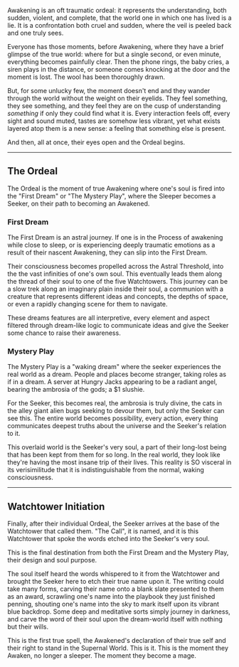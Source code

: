 Awakening is an oft traumatic ordeal: it represents the understanding, both sudden, violent, and complete, that the world one in which one has lived is a lie. It is a confrontation both cruel and sudden, where the veil is peeled back and one truly sees.

Everyone has those moments, before Awakening, where they have a brief glimpse of the true world: where for but a single second, or even minute, everything becomes painfully clear. Then the phone rings, the baby cries, a siren plays in the distance, or someone comes knocking at the door and the moment is lost. The wool has been thoroughly drawn.

But, for some unlucky few, the moment doesn't end and they wander through the world without the weight on their eyelids. They feel something, they see something, and they feel they are on the cusp of understanding *something* if only they could find what it is.
Every interaction feels off, every sight and sound muted, tastes are somehow less vibrant, yet what exists layered atop them is a new sense: a feeling that something else is present.

And then, all at once, their eyes open and the Ordeal begins.

---
## The Ordeal
The Ordeal is the moment of true Awakening where one's soul is fired into the "First Dream" or "The Mystery Play", where the Sleeper becomes a Seeker, on their path to becoming an Awakened.

### First Dream
The First Dream is an astral journey. If one is in the Process of awakening while close to sleep, or is experiencing deeply traumatic emotions as a result of their nascent Awakening, they can slip into the First Dream.

Their consciousness becomes propelled across the Astral Threshold, into the the vast infinities of one's own soul. This eventually leads them along the thread of their soul to one of the five Watchtowers. This journey can be a slow trek along an imaginary plain inside their soul, a communion with a creature that represents different ideas and concepts, the depths of space, or even a rapidly changing scene for them to navigate.

These dreams features are all interpretive, every element and aspect filtered through dream-like logic to communicate ideas and give the Seeker some chance to raise their awareness.

### Mystery Play
The Mystery Play is a "waking dream" where the seeker experiences the real world as a dream. People and places become stranger, taking roles as if in a dream. A server at Hungry Jacks appearing to be a radiant angel, bearing the ambrosia of the gods; a $1 slushie.

For the Seeker, this becomes real, the ambrosia is truly divine, the cats in the alley giant alien bugs seeking to devour them, but only the Seeker can see this. The entire world becomes possibility, every action, every thing communicates deepest truths about the universe and the Seeker's relation to it.

This overlaid world is the Seeker's very soul, a part of their long-lost being that has been kept from them for so long. In the real world, they look like they're having the most insane trip of their lives. This reality is SO visceral in its verisimilitude that it is indistinguishable from the normal, waking consciousness.

---
## Watchtower Initiation
Finally, after their individual Ordeal, the Seeker arrives at the base of the Watchtower that called them. "The Call", it is named, and it is this Watchtower that spoke the words etched into the Seeker's very soul.

This is the final destination from both the First Dream and the Mystery Play, their design and soul purpose.

The soul itself heard the words whispered to it from the Watchtower and brought the Seeker here to etch their true name upon it. The writing could take many forms, carving their name onto a blank slate presented to them as an award, scrawling one's name into the playbook they just finished penning, shouting one's name into the sky to mark itself upon its vibrant blue backdrop. Some deep and meditative sorts simply journey in darkness, and carve the word of their soul upon the dream-world itself with nothing but their wills.

This is the first true spell, the Awakened's declaration of their true self and their right to stand in the Supernal World. 
This is it.
This is the moment they Awaken, no longer a sleeper.
The moment they become a mage.
